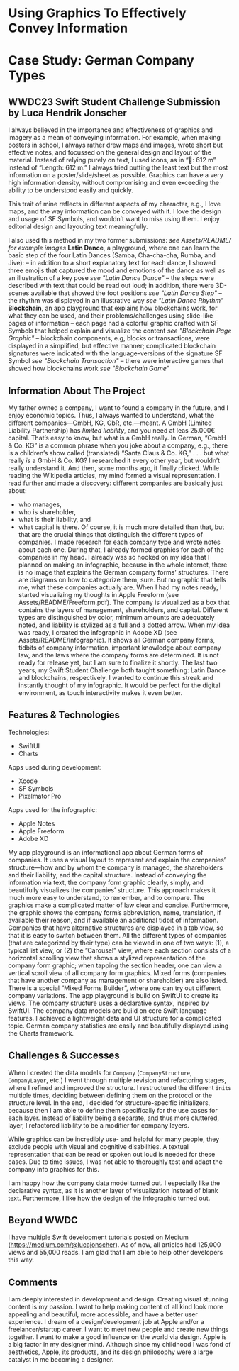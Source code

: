 # **Using Graphics To Effectively Convey Information**
# Case Study: German Company Types
## WWDC23 Swift Student Challenge Submission by Luca Hendrik Jonscher

I always believed in the importance and effectiveness of graphics and imagery as a mean of conveying information. For example, when making posters in school, I always rather drew maps and images, wrote short but effective notes, and focussed on the general design and layout of the material. Instead of relying purely on text, I used icons, as in “􀄾: 612 m” instead of “Length: 612 m.” I always tried putting the least text but the most information on a poster/slide/sheet as possible. Graphics can have a very high information density, without compromising and even exceeding the ability to be understood easily and quickly.

This trait of mine reflects in different aspects of my character, e.g., I love maps, and the way information can be conveyed with it. I love the design and usage of SF Symbols, and wouldn’t want to miss using them. I enjoy editorial design and layouting text meaningfully.

I also used this method in my two former submissions:
*see Assets/README/ for example images*
**Latin Dance**, a playground, where one can learn the basic step of the four Latin Dances (Samba, Cha-cha-cha, Rumba, and Jive):
    – in addition to a short explanatory text for each dance, I showed three emojis that captured the mood and emotions of the dance as well as an illustration of a key pose *see "Latin Dance Dance"*
    – the steps were described with text that could be read out loud; in addition, there were 3D-scenes available that showed the foot positions *see "Latin Dance Step"*
    – the rhythm was displayed in an illustrative way *see "Latin Dance Rhythm"*
**Blockchain**, an app playground that explains how blockchains work, for what they can be used, and their problems/challenges using slide-like pages of information
    – each page had a colorful graphic crafted with SF Symbols that helped explain and visualize the content *see "Blockchain Page Graphic"*
    – blockchain components, e.g, blocks or transactions, were displayed in a simplified, but effective manner; complicated blockchain signatures were indicated with the language-versions of the signature SF Symbol *see "Blockchain Transaction"*
    – there were interactive games that showed how blockchains work *see "Blockchain Game"*
    
## Information About The Project

My father owned a company, I want to found a company in the future, and I enjoy economic topics. Thus, I always wanted to understand, what the different companies—GmbH, KG, GbR, etc.—meant. A GmbH (Limited Liability Partnership) has *limited liability*, and you need at leas 25.000€ capital. That’s easy to know, but what is a GmbH really. In German, “GmbH & Co. KG” is a common phrase when you joke about a company, e.g., there is a children’s show called (translated) “Santa Claus & Co. KG,” . . . but what really *is* a GmbH & Co. KG? I researched it every other year, but wouldn’t really understand it. And then, some months ago, it finally clicked. While reading the Wikipedia articles, my mind formed a visual representation. I read further and made a discovery: different companies are basically just about:
* who manages,
* who is shareholder,
* what is their liability, and
* what capital is there.
Of course, it is much more detailed than that, but that are the crucial things that distinguish the different types of companies. I made research for each company type and wrote notes about each one. During that, I already formed graphics for each of the companies in my head. I already was so hooked on my idea that I planned on making an infographic, because in the whole internet, there is no image that explains the German company forms’ structures. There are diagrams on how to categorize them, sure. But no graphic that tells me, what these companies actually are. When I had my notes ready, I started visualizing my thoughts in Apple Freeform (see Assets/README/Freeform.pdf). The company is visualized as a box that contains the layers of management, shareholders, and capital. Different types are distinguished by color, minimum amounts are adequately noted, and liability is stylized as a full and a dotted arrow. When my idea was ready, I created the infographic in Adobe XD (see Assets/README/Infographic). It shows all German company forms, tidbits of company information, important knowledge about company law, and the laws where the company forms are determined. It is not ready for release yet, but I am sure to finalize it shortly.
The last two years, my Swift Student Challenge both taught something: Latin Dance and blockchains, respectively. I wanted to continue this streak and instantly thought of my infographic. It would be perfect for the digital environment, as touch interactivity makes it even better. 

## Features & Technologies

Technologies:
* SwiftUI
* Charts

Apps used during development:
* Xcode
* SF Symbols
* Pixelmator Pro

Apps used for the infographic:
* Apple Notes
* Apple Freeform
* Adobe XD 

My app playground is an informational app about German forms of companies. It uses a visual layout to represent and explain the companies’ structure—how and by whom the company is managed, the shareholders and their liability, and the capital structure. Instead of conveying the information via text, the company form graphic clearly, simply, and beautifully visualizes the companies’ structure. This approach makes it much more easy to understand, to remember, and to compare. The graphics make a complicated matter of law clear and concise. Furthermore, the graphic shows the company form’s abbreviation, name, translation, if available their reason, and if available an additional tidbit of information. Companies that have alternative structures are displayed in a tab view, so that it is easy to switch between them. All the different types of companies (that are categorized by their type) can be viewed in one of two ways: (1), a typical list view, or (2) the ”Carousel” view, where each section consists of a horizontal scrolling view that shows a stylized representation of the company form graphic; when tapping the section header, one can view a vertical scroll view of all company form graphics. Mixed forms (companies that have another company as management or shareholder) are also listed. There is a special ”Mixed Forms Builder”, where one can try out different company variations. 
The app playground is build on SwiftUI to create its views. The company structure uses a declarative syntax, inspired by SwiftUI. The company data models are build on core Swift language features. I achieved a lightweight data and UI structure for a complicated topic. German company statistics are easily and beautifully displayed using the Charts framework. 

## Challenges & Successes

When I created the data models for `Company` (`CompanyStructure`, `CompanyLayer`, etc.) I went through multiple revision and refactoring stages, where I refined and improved the structure. I restructured the different `init`s multiple times, deciding between defining them on the protocol or the structure level. In the end, I decided for structure-specific initializers, because then I am able to define them specifically for the use cases for each layer. Instead of liability being a separate, and thus more cluttered, layer, I refactored liability to be a modifier for company layers.

While graphics can be incredibly use- and helpful for many people, they exclude people with visual and cognitive disabilities. A textual representation that can be read or spoken out loud is needed for these cases. Due to time issues, I was not able to thoroughly test and adapt the company info graphics for this.

I am happy how the company data model turned out. I especially like the declarative syntax, as it is another layer of visualization instead of blank text. Furthermore, I like how the design of the infographic turned out.

## Beyond WWDC

I have multiple Swift development tutorials posted on Medium (https://medium.com/@lucajonscher). As of now, all articles had 125,000 views and 55,000 reads. I am glad that I am able to help other developers this way.

## Comments

I am deeply interested in development and design. Creating visual stunning content is my passion. I want to help making content of all kind look more appealing and beautiful, more accessible, and have a better user experience. I dream of a design/development job at Apple and/or a freelancer/startup career. I want to meet new people and create new things together. I want to make a good influence on the world via design. 
Apple is a big factor in my designer mind. Although since my childhood I was fond of aesthetics, Apple, its products, and its design philosophy were a large catalyst in me becoming a designer. 
